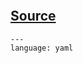 ```{include} ../../../examples/github_actions/README.md
```

## [Source](https://github.com/scaleway/serverless-api-project/blob/main/examples/pr_notifier/notifier.py)

```{literalinclude} ../../../examples/github_actions/deploy.yml
---
language: yaml
```

